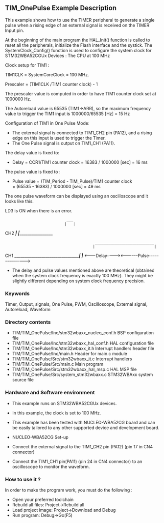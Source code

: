 ## <b>TIM_OnePulse Example Description</b>

This example shows how to use the TIMER peripheral to generate a single pulse when
a rising edge of an external signal is received on the TIMER Input pin.

At the beginning of the main program the HAL_Init() function is called to reset 
all the peripherals, initialize the Flash interface and the systick.
The SystemClock_Config() function is used to configure the system clock for STM32WBA52CGUx Devices :
The CPU at 100 MHz 

Clock setup for TIM1 :

  TIM1CLK = SystemCoreClock = 100 MHz.
  
  Prescaler = (TIM1CLK /TIM1 counter clock) - 1
  
  The prescaler value is computed in order to have TIM1 counter clock 
  set at 1000000 Hz.
  
  The Autoreload value is 65535 (TIM1->ARR), so the maximum frequency value to 
  trigger the TIM1 input is 1000000/65535 [Hz] = 15 Hz
 
Configuration of TIM1 in One Pulse Mode:
 
  - The external signal is connected to TIM1_CH2 pin (PA12), 
    and a rising edge on this input is used to trigger the Timer.
  - The One Pulse signal is output on TIM1_CH1 (PA11).

  The delay value is fixed to:

   - Delay = CCR1/TIM1 counter clock 
           = 16383 / 1000000 [sec]
           = 16 ms
           
  The pulse value is fixed to :

   - Pulse value = (TIM_Period - TIM_Pulse)/TIM1 counter clock  
                 = (65535 - 16383) / 1000000 [sec]
                 = 49 ms

  The one pulse waveform can be displayed using an oscilloscope and it looks
  like this.

LD3 is ON when there is an error.

                                ___
                               |   |
  CH2 _________________________|   |__________________________________________
 
                                             ___________________________
                                            |                           |
  CH1 ______________________________________|                           |_____
                               <---Delay----><------Pulse--------------->

 - The delay and pulse values mentioned above are theoretical (obtained when the system clock frequency is exactly 100 MHz).
   They might be slightly different depending on system clock frequency precision.

### <b>Keywords</b>

Timer, Output, signals, One Pulse, PWM, Oscilloscope, External signal, Autoreload, Waveform

### <b>Directory contents</b>

  - TIM/TIM_OnePulse/Inc/stm32wbaxx_nucleo_conf.h BSP configuration file
  - TIM/TIM_OnePulse/Inc/stm32wbaxx_hal_conf.h    HAL configuration file
  - TIM/TIM_OnePulse/Inc/stm32wbaxx_it.h          Interrupt handlers header file
  - TIM/TIM_OnePulse/Inc/main.h                   Header for main.c module  
  - TIM/TIM_OnePulse/Src/stm32wbaxx_it.c          Interrupt handlers
  - TIM/TIM_OnePulse/Src/main.c                   Main program
  - TIM/TIM_OnePulse/Src/stm32wbaxx_hal_msp.c     HAL MSP file
  - TIM/TIM_OnePulse/Src/system_stm32wbaxx.c      STM32WBAxx system source file


### <b>Hardware and Software environment</b>

   - This example runs on STM32WBA52CGUx devices.
   - In this example, the clock is set to 100 MHz.
    
  - This example has been tested with NUCLEO-WBA52CG board and can be
    easily tailored to any other supported device and development board.

  - NUCLEO-WBA52CG Set-up
   - Connect the external signal to the TIM1_CH2 pin (PA12) (pin 17 in CN4 connector)
   - Connect the TIM1_CH1 pin(PA11) (pin 24 in CN4 connector) to an oscilloscope to monitor the waveform.  


### <b>How to use it ?</b>

In order to make the program work, you must do the following :

 - Open your preferred toolchain
 - Rebuild all files: Project->Rebuild all
 - Load project image: Project->Download and Debug
 - Run program: Debug->Go(F5) 


